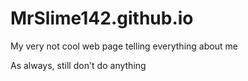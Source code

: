 # MrSlime142.github.io

My very not cool web page telling everything about me

As always, still don't do anything
